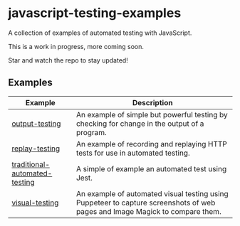 # javascript-testing-examples

A collection of examples of automated testing with JavaScript.

This is a work in progress, more coming soon. 

Star and watch the repo to stay updated!

## Examples

| Example | Description |
| ------- | ----------- |
| [output-testing](./output-testing) | An example of simple but powerful testing by checking for change in the output of a program. |
| [replay-testing](./replay-testing) | An example of recording and replaying HTTP tests for use in automated testing. |
| [traditional-automated-testing](./traditional-automated-testing) | A simple of example an automated test using Jest. |
| [visual-testing](./visual-testing) | An example of automated visual testing using Puppeteer to capture screenshots of web pages and Image Magick to compare them. |